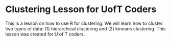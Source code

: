# Clustering Lesson for UofT Coders

This is a lesson on how to use R for clustering. We will learn how to cluster two types of data: (1) hierarchical clustering and (2) kmeans clustering. This lesson was created for U of T coders. 


